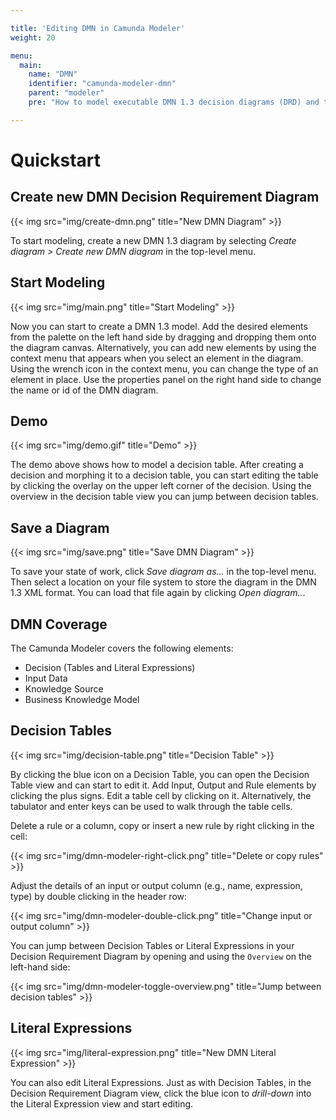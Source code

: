 ```yaml
---

title: 'Editing DMN in Camunda Modeler'
weight: 20

menu:
  main:
    name: "DMN"
    identifier: "camunda-modeler-dmn"
    parent: "modeler"
    pre: "How to model executable DMN 1.3 decision diagrams (DRD) and tables."

---
```


# Quickstart

## Create new DMN Decision Requirement Diagram

{{< img src="img/create-dmn.png" title="New DMN Diagram" >}}

To start modeling, create a new DMN 1.3 diagram by selecting *Create diagram > Create new DMN diagram* in the top-level menu.

## Start Modeling

{{< img src="img/main.png" title="Start Modeling" >}}

Now you can start to create a DMN 1.3 model. Add the desired elements from the palette on the left hand side by dragging and dropping them onto the diagram canvas. Alternatively, you can add new elements by using the context menu that appears when you select an element in the diagram. Using the wrench icon in the context menu, you can change the type of an element in place. Use the properties panel on the right hand side to change the name or id of the DMN diagram.

## Demo

{{< img src="img/demo.gif" title="Demo" >}}

The demo above shows how to model a decision table. After creating a decision and morphing it to a decision table, you can start editing the table by clicking the overlay on the upper left corner of the decision. Using the overview in the decision table view you can jump between decision tables.

## Save a Diagram

{{< img src="img/save.png" title="Save DMN Diagram" >}}

To save your state of work, click *Save diagram as...* in the top-level menu. Then select a location on your file system to store the diagram in the DMN 1.3 XML format. You can load that file again by clicking *Open diagram..*.

## DMN Coverage

The Camunda Modeler covers the following elements:

- Decision (Tables and Literal Expressions)
- Input Data
- Knowledge Source
- Business Knowledge Model

## Decision Tables

{{< img src="img/decision-table.png" title="Decision Table" >}}

By clicking the blue icon on a Decision Table, you can open the Decision Table view and can start to edit it. Add Input, Output and Rule elements by clicking the plus signs. Edit a table cell by clicking on it. Alternatively, the tabulator and enter keys can be used to walk through the table cells.

Delete a rule or a column, copy or insert a new rule by right clicking in the cell:

{{< img src="img/dmn-modeler-right-click.png" title="Delete or copy rules" >}}

Adjust the details of an input or output column (e.g., name, expression, type) by double clicking in the header row:

{{< img src="img/dmn-modeler-double-click.png" title="Change input or output column" >}}

You can jump between Decision Tables or Literal Expressions in your Decision Requirement Diagram by opening and using the `Overview` on the left-hand side:

{{< img src="img/dmn-modeler-toggle-overview.png" title="Jump between decision tables" >}}

## Literal Expressions

{{< img src="img/literal-expression.png" title="New DMN Literal Expression" >}}

You can also edit Literal Expressions. Just as with Decision Tables, in the Decision Requirement Diagram view, click the blue icon to *drill-down* into the Literal Expression view and start editing.
